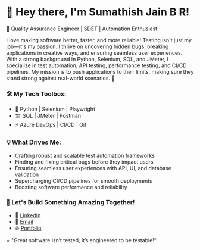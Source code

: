 # 👋 Hey there, I'm Sumathish Jain B R!

🚀 Quality Assurance Engineer | SDET | Automation Enthusiast

I love making software better, faster, and more reliable! Testing isn't just my job—it's my passion. I thrive on uncovering hidden bugs, breaking applications in creative ways, and ensuring seamless user experiences. With a strong background in Python, Selenium, SQL, and JMeter, I specialize in test automation, API testing, performance testing, and CI/CD pipelines. My mission is to push applications to their limits, making sure they stand strong against real-world scenarios. 🚀

### 🛠️ My Tech Toolbox:
- 🐍 Python | Selenium | Playwright
- 🏗️ SQL | JMeter | Postman
- ⚡ Azure DevOps | CI/CD | Git

### 💡 What Drives Me:
- Crafting robust and scalable test automation frameworks
- Finding and fixing critical bugs before they impact users
- Ensuring seamless user experiences with API, UI, and database validation
- Supercharging CI/CD pipelines for smooth deployments
- Boosting software performance and reliability

### 📢 Let's Build Something Amazing Together!
- 💼 [LinkedIn](https://www.linkedin.com/in/yourprofile)
- 📧 [Email](mailto:your.email@example.com)
- 🌐 [Portfolio](https://yourportfolio.com)

⭐ "Great software isn’t tested, it’s engineered to be testable!"
